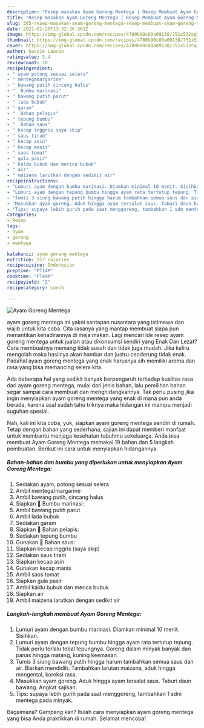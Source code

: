 ```yaml
---
description: "Resep masakan Ayam Goreng Mentega | Resep Membuat Ayam Goreng Mentega Yang Lezat"
title: "Resep masakan Ayam Goreng Mentega | Resep Membuat Ayam Goreng Mentega Yang Lezat"
slug: 305-resep-masakan-ayam-goreng-mentega-resep-membuat-ayam-goreng-mentega-yang-lezat
date: 2021-01-20T13:32:36.561Z
image: https://img-global.cpcdn.com/recipes/4780b90c80a09138/751x532cq70/ayam-goreng-mentega-foto-resep-utama.jpg
thumbnail: https://img-global.cpcdn.com/recipes/4780b90c80a09138/751x532cq70/ayam-goreng-mentega-foto-resep-utama.jpg
cover: https://img-global.cpcdn.com/recipes/4780b90c80a09138/751x532cq70/ayam-goreng-mentega-foto-resep-utama.jpg
author: Gussie Lawson
ratingvalue: 3.4
reviewcount: 10
recipeingredient:
- " ayam potong sesuai selera"
- " mentegamargarine"
- " bawang putih cincang halus"
- "  Bumbu marinasi"
- " bawang putih parut"
- " lada bubuk"
- " garam"
- "  Bahan pelapis"
- " tepung bumbu"
- "  Bahan saus"
- " kecap inggris saya skip"
- " saus tiram"
- " kecap asin"
- " kecap manis"
- " saos tomat"
- " gula pasir"
- " kaldu bubuk dan merica bubuk"
- " air"
- " maizena larutkan dengan sedikit air"
recipeinstructions:
- "Lumuri ayam dengan bumbu marinasi. Diamkan minimal 10 menit. Sisihkan."
- "Lumuri ayam dengan tepung bumbu hingga ayam rata tertutup tepung. Tidak perlu terlalu tebal tepungnya. Goreng dalam minyak banyak dan panas hingga matang, kuning keemasan."
- "Tumis 3 siung bawang putih hingga harum tambahkan semua saus dan air. Biarkan mendidih. Tambahkan larutan maizena, aduk hingga mengental, koreksi rasa."
- "Masukkan ayam goreng. Aduk hingga ayam tersalut saus. Taburi daun bawang. Angkat sajikan."
- "Tips: supaya lebih gurih pada saat menggoreng, tambahkan 1 sdm mentega pada minyak."
categories:
- Resep
tags:
- ayam
- goreng
- mentega

katakunci: ayam goreng mentega 
nutrition: 217 calories
recipecuisine: Indonesian
preptime: "PT14M"
cooktime: "PT49M"
recipeyield: "2"
recipecategory: Lunch

---
```



![Ayam Goreng Mentega](https://img-global.cpcdn.com/recipes/4780b90c80a09138/751x532cq70/ayam-goreng-mentega-foto-resep-utama.jpg)


ayam goreng mentega ini yakni santapan nusantara yang istimewa dan wajib untuk kita coba. Cita rasanya yang mantap membuat siapa pun menantikan kehadirannya di meja makan.
Lagi mencari ide resep ayam goreng mentega untuk jualan atau dikonsumsi sendiri yang Enak Dan Lezat? Cara membuatnya memang tidak susah dan tidak juga mudah. Jika keliru mengolah maka hasilnya akan hambar dan justru cenderung tidak enak. Padahal ayam goreng mentega yang enak harusnya sih memiliki aroma dan rasa yang bisa memancing selera kita.



Ada beberapa hal yang sedikit banyak berpengaruh terhadap kualitas rasa dari ayam goreng mentega, mulai dari jenis bahan, lalu pemilihan bahan segar sampai cara membuat dan menghidangkannya. Tak perlu pusing jika ingin menyiapkan ayam goreng mentega yang enak di mana pun anda berada, karena asal sudah tahu triknya maka hidangan ini mampu menjadi suguhan spesial.


Nah, kali ini kita coba, yuk, siapkan ayam goreng mentega sendiri di rumah. Tetap dengan bahan yang sederhana, sajian ini dapat memberi manfaat untuk membantu menjaga kesehatan tubuhmu sekeluarga. Anda bisa membuat Ayam Goreng Mentega memakai 19 bahan dan 5 langkah pembuatan. Berikut ini cara untuk menyiapkan hidangannya.

<!--inarticleads1-->

##### Bahan-bahan dan bumbu yang diperlukan untuk menyiapkan Ayam Goreng Mentega:

1. Sediakan  ayam, potong sesuai selera
1. Ambil  mentega/margarine
1. Ambil  bawang putih, cincang halus
1. Siapkan  📌 Bumbu marinasi:
1. Ambil  bawang putih parut
1. Ambil  lada bubuk
1. Sediakan  garam
1. Siapkan  📌 Bahan pelapis:
1. Sediakan  tepung bumbu
1. Gunakan  📌 Bahan saus:
1. Siapkan  kecap inggris (saya skip)
1. Sediakan  saus tiram
1. Siapkan  kecap asin
1. Gunakan  kecap manis
1. Ambil  saos tomat
1. Siapkan  gula pasir
1. Ambil  kaldu bubuk dan merica bubuk
1. Siapkan  air
1. Ambil  maizena larutkan dengan sedikit air




<!--inarticleads2-->

##### Langkah-langkah membuat Ayam Goreng Mentega:

1. Lumuri ayam dengan bumbu marinasi. Diamkan minimal 10 menit. Sisihkan.
1. Lumuri ayam dengan tepung bumbu hingga ayam rata tertutup tepung. Tidak perlu terlalu tebal tepungnya. Goreng dalam minyak banyak dan panas hingga matang, kuning keemasan.
1. Tumis 3 siung bawang putih hingga harum tambahkan semua saus dan air. Biarkan mendidih. Tambahkan larutan maizena, aduk hingga mengental, koreksi rasa.
1. Masukkan ayam goreng. Aduk hingga ayam tersalut saus. Taburi daun bawang. Angkat sajikan.
1. Tips: supaya lebih gurih pada saat menggoreng, tambahkan 1 sdm mentega pada minyak.




Bagaimana? Gampang kan? Itulah cara menyiapkan ayam goreng mentega yang bisa Anda praktikkan di rumah. Selamat mencoba!
